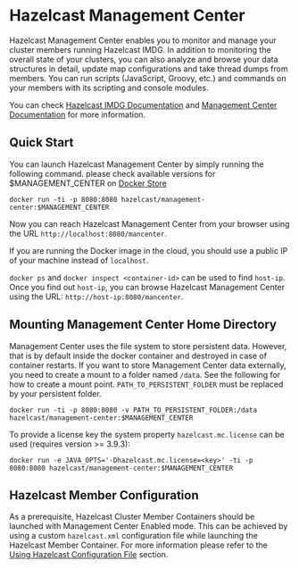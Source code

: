 
# Hazelcast Management Center

Hazelcast Management Center enables you to monitor and manage your cluster members running Hazelcast IMDG. In addition to monitoring the overall state of your clusters, you can also analyze and browse your data structures in detail, update map configurations and take thread dumps from members. You can run scripts (JavaScript, Groovy, etc.) and commands on your members with its scripting and console modules.

You can check [Hazelcast IMDG Documentation](http://docs.hazelcast.org/docs/latest/manual/html-single/) and [Management Center Documentation](http://docs.hazelcast.org/docs/management-center/latest/manual/html/index.html) for more information.

## Quick Start

You can launch Hazelcast Management Center by simply running the following command. please check available versions for $MANAGEMENT_CENTER on [Docker Store](https://store.docker.com/community/images/hazelcast/management-center/tags)

```
docker run -ti -p 8080:8080 hazelcast/management-center:$MANAGEMENT_CENTER
```

Now you can reach Hazelcast Management Center from your browser using the URL `http://localhost:8080/mancenter`. 

If you are running the Docker image in the cloud, you should use a public IP of your machine instead of `localhost`. 

`docker ps` and `docker inspect <container-id>` can be used to find `host-ip`. Once you find out `host-ip`, you can browse Hazelcast Management Center using the URL: `http://host-ip:8080/mancenter`.

## Mounting Management Center Home Directory

Management Center uses the file system to store persistent data. However, that is by default inside the docker container and destroyed in case of container restarts. If you want to store Management Center data externally, you need to create a mount to a folder named `/data`. See the following for how to create a mount point. `PATH_TO_PERSISTENT_FOLDER` must be replaced by your persistent folder.

```
docker run -ti -p 8080:8080 -v PATH_TO_PERSISTENT_FOLDER:/data hazelcast/management-center:$MANAGEMENT_CENTER
```

To provide a license key the system property `hazelcast.mc.license` can be used (requires version >= 3.9.3):

```
docker run -e JAVA_OPTS='-Dhazelcast.mc.license=<key>' -ti -p 8080:8080 hazelcast/management-center:$MANAGEMENT_CENTER
```

## Hazelcast Member Configuration

As a prerequisite, Hazelcast Cluster Member Containers should be launched with Management Center Enabled mode. This can be achieved by using a custom `hazelcast.xml` configuration file while launching the Hazelcast Member Container. For more information please refer to the [Using Hazelcast Configuration File](https://github.com/hazelcast/hazelcast-docker#using-custom-hazelcast-configuration-file) section.
